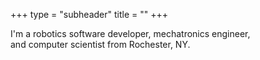 
+++
type = "subheader"
title = ""
+++

I'm a robotics software developer, mechatronics engineer,  
and computer scientist from Rochester, NY. 
